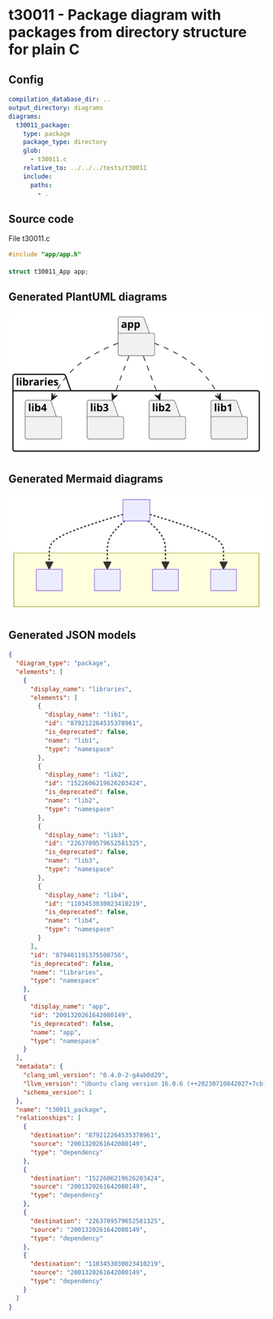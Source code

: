 # t30011 - Package diagram with packages from directory structure for plain C
## Config
```yaml
compilation_database_dir: ..
output_directory: diagrams
diagrams:
  t30011_package:
    type: package
    package_type: directory
    glob:
      - t30011.c
    relative_to: ../../../tests/t30011
    include:
      paths:
        - .
```
## Source code
File t30011.c
```cpp
#include "app/app.h"

struct t30011_App app;

```
## Generated PlantUML diagrams
![t30011_package](./t30011_package.svg "Package diagram with packages from directory structure for plain C")
## Generated Mermaid diagrams
![t30011_package](./t30011_package_mermaid.svg "Package diagram with packages from directory structure for plain C")
## Generated JSON models
```json
{
  "diagram_type": "package",
  "elements": [
    {
      "display_name": "libraries",
      "elements": [
        {
          "display_name": "lib1",
          "id": "879212264535378961",
          "is_deprecated": false,
          "name": "lib1",
          "type": "namespace"
        },
        {
          "display_name": "lib2",
          "id": "1522606219626203424",
          "is_deprecated": false,
          "name": "lib2",
          "type": "namespace"
        },
        {
          "display_name": "lib3",
          "id": "2263709579652581325",
          "is_deprecated": false,
          "name": "lib3",
          "type": "namespace"
        },
        {
          "display_name": "lib4",
          "id": "1103453030023410219",
          "is_deprecated": false,
          "name": "lib4",
          "type": "namespace"
        }
      ],
      "id": "879401191375500756",
      "is_deprecated": false,
      "name": "libraries",
      "type": "namespace"
    },
    {
      "display_name": "app",
      "id": "2001320261642080149",
      "is_deprecated": false,
      "name": "app",
      "type": "namespace"
    }
  ],
  "metadata": {
    "clang_uml_version": "0.4.0-2-g4ab0d29",
    "llvm_version": "Ubuntu clang version 16.0.6 (++20230710042027+7cbf1a259152-1~exp1~20230710162048.105)",
    "schema_version": 1
  },
  "name": "t30011_package",
  "relationships": [
    {
      "destination": "879212264535378961",
      "source": "2001320261642080149",
      "type": "dependency"
    },
    {
      "destination": "1522606219626203424",
      "source": "2001320261642080149",
      "type": "dependency"
    },
    {
      "destination": "2263709579652581325",
      "source": "2001320261642080149",
      "type": "dependency"
    },
    {
      "destination": "1103453030023410219",
      "source": "2001320261642080149",
      "type": "dependency"
    }
  ]
}
```
